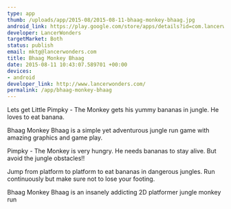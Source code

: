 ```yaml
--- 
type: app
thumb: /uploads/app/2015-08/2015-08-11-bhaag-monkey-bhaag.jpg
android_link: https://play.google.com/store/apps/details?id=com.lancerwonders.junglemonkey
developer: LancerWonders
targetMarket: Both
status: publish
email: mktg@lancerwonders.com
title: Bhaag Monkey Bhaag
date: 2015-08-11 10:43:07.589701 +00:00
devices: 
- android
developer_link: http://www.lancerwonders.com/
permalink: /app/bhaag-monkey-bhaag
---
```


Lets get Little Pimpky - The Monkey gets his yummy bananas in jungle. He loves to eat banana.

Bhaag Monkey Bhaag is a simple yet adventurous jungle run game with amazing graphics and game play.

Pimpky - The Monkey is very hungry. He needs bananas to stay alive. But avoid the jungle obstacles!!

Jump from platform to platform to eat bananas in dangerous  jungles. Run continuously but make sure not to lose your footing.

Bhaag Monkey Bhaag is an insanely addicting 2D platformer jungle monkey run
